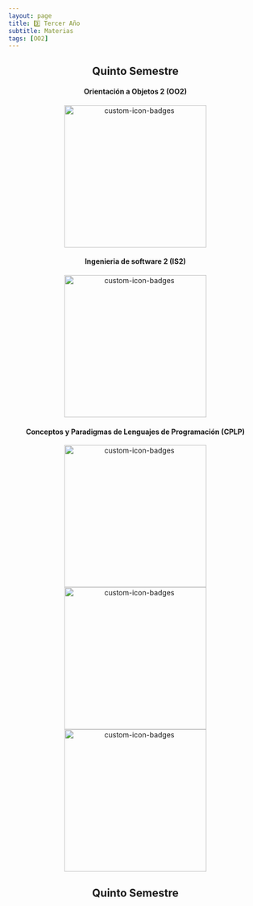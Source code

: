 ```yaml
---
layout: page
title: 3️⃣ Tercer Año
subtitle: Materias
tags: [OO2]
---
```


<div align = "center">

<h2>Quinto Semestre</h2>


<h4>Orientación a Objetos 2 (OO2)</h4>
<a href="https://github.com/OmgCopito95/OO2"><img width="282" src="https://denvercoder1-github-readme-stats.vercel.app/api/pin?username=OmgCopito95&repo=OO2&theme=react&bg_color=1F223E&title_color=F85D7F&icon_color=F8D866&hide_border=true&show_icons=false" alt="custom-icon-badges"></a>



<h4>Ingenieria de software 2 (IS2)</h4>
<a href="https://github.com/OmgCopito95/OO2"><img width="282" src="https://denvercoder1-github-readme-stats.vercel.app/api/pin?username=OmgCopito95&repo=OO2&theme=react&bg_color=1F223E&title_color=F85D7F&icon_color=F8D866&hide_border=true&show_icons=false" alt="custom-icon-badges"></a>

<h4>	Conceptos y Paradigmas de Lenguajes de Programación (CPLP)</h4>
<a href="https://github.com/Fabian-Martinez-Rincon/CPLP"><img width="282" src="https://denvercoder1-github-readme-stats.vercel.app/api/pin?username=Fabian-Martinez-Rincon&repo=CPLP&theme=react&bg_color=1F223E&title_color=00000&icon_color=F8D866&hide_border=true&show_icons=false" alt="custom-icon-badges"></a><a href="https://github.com/guadaevequoz/CPLP-2023"><img width="282" src="https://denvercoder1-github-readme-stats.vercel.app/api/pin?username=guadaevequoz&repo=CPLP-2023&theme=react&bg_color=1F223E&title_color=7F60D5&icon_color=F8D866&hide_border=true&show_icons=false" alt="custom-icon-badges"></a><a href="https://github.com/agusrnfr/CPLP"><img width="282" src="https://denvercoder1-github-readme-stats.vercel.app/api/pin?username=agusrnfr&repo=CPLP&theme=react&bg_color=1F223E&title_color=F85D7F&icon_color=F8D866&hide_border=true&show_icons=false" alt="custom-icon-badges"></a>


<h2>Quinto Semestre</h2>

</div>

